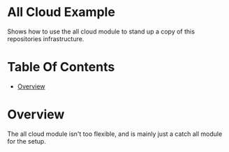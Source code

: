 # All Cloud Example
Shows how to use the all cloud module to stand up a copy of this repositories infrastructure.

# Table Of Contents
- [Overview](#overview)

# Overview
The all cloud module isn't too flexible, and is mainly just a catch all module for the setup.
